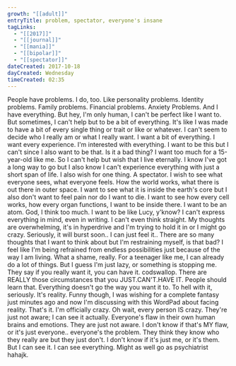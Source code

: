 ```yaml
---
growth: "[[adult]]"
entryTitle: problem, spectator, everyone's insane
tagLinks:
  - "[[2017]]"
  - "[[journal]]"
  - "[[mania]]"
  - "[[bipolar]]"
  - "[[spectator]]"
dateCreated: 2017-10-18
dayCreated: Wednesday
timeCreated: 02:35
---
```

People have problems. I do, too. Like personality problems. Identity problems. Family problems. Financial problems. Anxiety Problems. And I have everything. But hey, I'm only human, I can't be perfect like I want to. But sometimes, I can't help but to be a bit of everything. It's like I was made to have a bit of every single thing or trait or like or whatever. I can't seem to decide who I really am or what I really want. I want a bit of everything. I want every experience. I'm interested with everything. I want to be this but I can't since I also want to be that. Is it a bad thing? I want too much for a 15-year-old like me. So I can't help but wish that I live eternally. I know I've got a long way to go but I also know I can't experience everything with just a short span of life. I also wish for one thing. A spectator. I wish to see what everyone sees, what everyone feels. How the world works, what there is out there in outer space. I want to see what it is inside the earth's core but I also don't want to feel pain nor do I want to die. I want to see how every cell works, how every organ functions, I want to be inside there. I want to be an atom. God, I think too much. I want to be like Lucy, y'know? I can't express everything in mind, even in writing. I can't even think straight. My thoughts are overwhelming, it's in hyperdrive and I'm trying to hold it in or I might go crazy. Seriously, it will burst soon.. I can just feel it.. There are so many thoughts that I want to think about but I'm restraining myself, is that bad? I feel like I'm being refrained from endless possibilities just because of the way I am living. What a shame, really. For a teenager like me, I can already do a lot of things. But I guess I'm just lazy, or something is stopping me. They say if you really want it, you can have it. codswallop. There are REALLY those circumstances that you JUST.CAN'T.HAVE IT. People should learn that. Everything doesn't go the way you want it to. To hell with it, seriously. It's reality. Funny though, I was wishing for a complete fantasy just minutes ago and now I'm discussing with this WordPad about facing reality. That's it. I'm officially crazy. Oh wait, every person IS crazy. They're just not aware; I can see it actually. Everyone's flaw in their own human brains and emotions. They are just not aware. I don't know if that's MY flaw, or it's just everyone.. everyone's the problem. They think they know who they really are but they just don't. I don't know if it's just me, or it's them. But I can see it. I can see everything. Might as well go as psychiatrist hahajk.